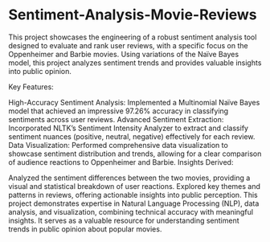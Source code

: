 # Sentiment-Analysis-Movie-Reviews

This project showcases the engineering of a robust sentiment analysis tool designed to evaluate and rank user reviews, with a specific focus on the Oppenheimer and Barbie movies. Using variations of the Naïve Bayes model, this project analyzes sentiment trends and provides valuable insights into public opinion.

Key Features:

High-Accuracy Sentiment Analysis:
Implemented a Multinomial Naïve Bayes model that achieved an impressive 97.26% accuracy in classifying sentiments across user reviews.
Advanced Sentiment Extraction:
Incorporated NLTK’s Sentiment Intensity Analyzer to extract and classify sentiment nuances (positive, neutral, negative) effectively for each review.
Data Visualization:
Performed comprehensive data visualization to showcase sentiment distribution and trends, allowing for a clear comparison of audience reactions to Oppenheimer and Barbie.
Insights Derived:

Analyzed the sentiment differences between the two movies, providing a visual and statistical breakdown of user reactions.
Explored key themes and patterns in reviews, offering actionable insights into public perception.
This project demonstrates expertise in Natural Language Processing (NLP), data analysis, and visualization, combining technical accuracy with meaningful insights. It serves as a valuable resource for understanding sentiment trends in public opinion about popular movies.